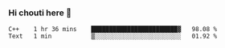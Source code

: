 ### Hi chouti here 👋


<!--START_SECTION:waka-->
```text
C++    1 hr 36 mins    ████████████████████████▓   98.08 % 
Text   1 min           ▒░░░░░░░░░░░░░░░░░░░░░░░░   01.92 % 
```
<!--END_SECTION:waka-->

<!--
**l0nl1f3/l0nl1f3** is a ✨ _special_ ✨ repository because its `README.md` (this file) appears on your GitHub profile.

Here are some ideas to get you started:

- 🔭 I’m currently working on ...
- 🌱 I’m currently learning ...
- 👯 I’m looking to collaborate on ...
- 🤔 I’m looking for help with ...
- 💬 Ask me about ...
- 📫 How to reach me: ...
- 😄 Pronouns: ...
- ⚡ Fun fact: ...
-->
